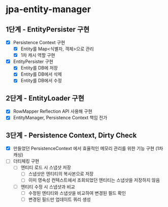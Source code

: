 # jpa-entity-manager

## 1단계 - EntityPersister 구현
- [x] Persistence Context 구현
  - [x] Entity를 Map<식별자, 객체>으로 관리
  - [x] 1차 캐시 역할 구현
- [x] EntityPersister 구현
  - [x] Entity를 DB에 저장
  - [x] Entity를 DB에서 삭제
  - [x] Entity를 DB에서 수정

## 2단계 - EntityLoader 구현
- [x] RowMapper Reflection API 사용해 구현
- [x] EntityManager, Persistence Context 책임 전가

## 3단계 - Persistence Context, Dirty Check
- [x] 만들었던 PersistenceContext 에서 효율적인 메모리 관리를 위한 기능 구현 (1차 캐싱)
- [ ] 더티체킹 구현
  - [ ] 엔티티 로드 시 스냅샷 저장
    - [ ] 스냅샷은 엔티티의 복사본으로 저장
    - [ ] 이미 영속성 컨텍스트에서 조회되었던 엔티티는 스냅샷을 저장하지 않음
  - [ ] 엔티티 수정 시 스냅샷과 비교
    - [ ] 수정된 엔티티와 스냅샷을 비교하여 변경된 필드 확인
    - [ ] 변경된 필드만 업데이트 쿼리 생성
